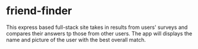 # friend-finder
This express based full-stack site takes in results from users' surveys and compares their answers tp those from other users. The app will displays the name and picture of the user with the best overall match.
